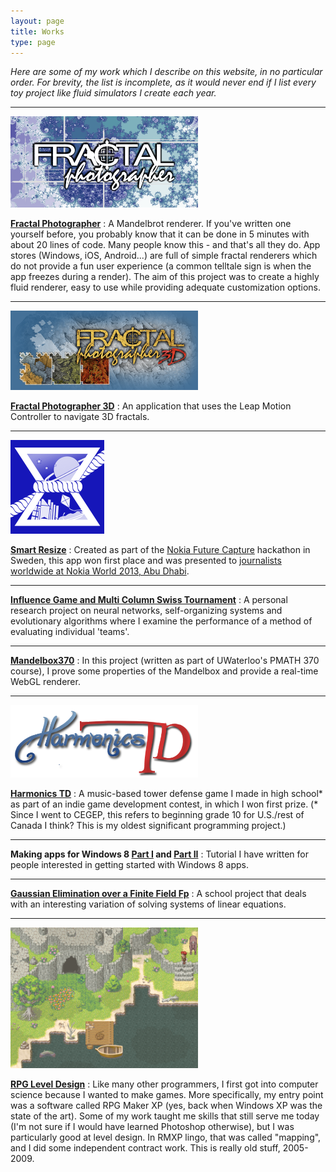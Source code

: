 ```yaml
---
layout: page
title: Works
type: page
---
```

*Here are some of my work which I describe on this website, in no particular order. For brevity, the list is incomplete, as it would never end if I list every toy project like fluid simulators I create each year.*

---------------------------------------

<img width="300" src="/images/2012/09/WideLogo.scale-180.png">

[**Fractal Photographer**](http://fractalphotographer.com) : A Mandelbrot renderer. If you've written one yourself before, you probably know that it can be done in 5 minutes with about 20 lines of code. Many people know this - and that's all they do. App stores (Windows, iOS, Android...) are full of simple fractal renderers which do not provide a fun user experience (a common telltale sign is when the app freezes during a render). The aim of this project was to create a highly fluid renderer, easy to use while providing adequate customization options.

---------------------------------------

<img width=300 src="/images/2014/01/LargeProfile.png">

[**Fractal Photographer 3D**](/works/fractal-photographer-3d.html) : An application that uses the Leap Motion Controller to navigate 3D fractals.

---------------------------------------

<img width="150" src="/images/2012/09/Logo.png">

[**Smart Resize**](/works/smart-resize.html) : Created as part of the [Nokia Future Capture](http://developer.nokia.com/futurecapture/) hackathon in Sweden, this app won first place and was presented to [journalists worldwide at Nokia World 2013, Abu Dhabi](http://www.youtube.com/watch?v=QEZZ44ncnWI).

---------------------------------------

[**Influence Game and Multi Column Swiss Tournament**](/works/influence-game) : A personal research project on neural networks, self-organizing systems and evolutionary algorithms where I examine the performance of a method of evaluating individual 'teams'.

---------------------------------------

[**Mandelbox370**](https://github.com/rudi-c/mandelbox370) : In this project (written as part of UWaterloo's PMATH 370 course), I prove some properties of the Mandelbox and provide a real-time WebGL renderer.

---------------------------------------

<img width=300 src="/images/2014/HarmonicsTD.png">

[**Harmonics TD**](/works/harmonics-td.html) : A music-based tower defense game I made in high school* as part of an indie game development contest, in which I won first prize. (* Since I went to CEGEP, this refers to beginning grade 10 for U.S./rest of Canada I think? This is my oldest significant programming project.)

---------------------------------------

**Making apps for Windows 8 [Part I](http://www.codeproject.com/Articles/485088/Making-apps-for-Windows-8-Part-I-A-Simple-Calculat) and [Part II](http://www.codeproject.com/Articles/485101/Making-apps-for-Windows-8-Part-II-Little-Notes-sam)** : Tutorial I have written for people interested in getting started with Windows 8 apps.

---------------------------------------

[**Gaussian Elimination over a Finite Field Fp**](https://skydrive.live.com/?cid=6fb0c7d730b1e510&id=6FB0C7D730B1E510%213543) : A school project that deals with an interesting variation of solving systems of linear equations.

---------------------------------------

<img width=300 src="/images/2014/02/MappingContestRound2.png">

[**RPG Level Design**](/works/rpg-level-design.html) : Like many other programmers, I first got into computer science because I wanted to make games. More specifically, my entry point was a software called RPG Maker XP (yes, back when Windows XP was the state of the art). Some of my work taught me skills that still serve me today (I'm not sure if I would have learned Photoshop otherwise), but I was particularly good at level design. In RMXP lingo, that was called "mapping", and I did some independent contract work. This is really old stuff, 2005-2009.
